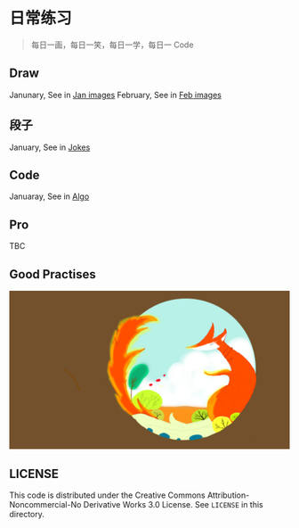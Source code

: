 # 日常练习

> 每日一画，每日一笑，每日一学，每日一 Code

## Draw

Janunary, See in [Jan images](./images/jan/README.md)
February, See in [Feb images](./images/feb/README.md)

## 段子

January, See in [Jokes](./jokes/README.md)

## Code

Januaray, See in [Algo](./alog/README.md)

## Pro

TBC

## Good Practises

![Fox](./images/jan/11.jpg)

## LICENSE

This code is distributed under the Creative Commons Attribution-Noncommercial-No Derivative Works 3.0 License. See ``LICENSE`` in this directory.
